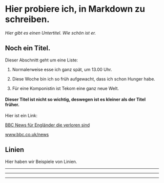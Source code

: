 # Hier probiere ich, in Markdown zu schreiben.

_Hier gibt es einen Untertitel. Wie schön ist er._

## Noch ein Titel.

Dieser Abschnitt geht um eine Liste:

1. Normalerweise esse ich ganz spät, um 13.00 Uhr.

2. Diese Woche bin ich so früh aufgewacht, dass ich schon Hunger habe.

3. Für eine Komponistin ist Tekom eine ganz neue Welt.

#### Dieser Titel ist nicht so wichtig, deswegen ist es kleiner als der Titel früher.

Hier ist ein Link:

[BBC News für Engländer die verloren sind](http://bbc.co.uk/news/)

www.bbc.co.uk/news


## Linien

Hier haben wir Beispiele von Linien.

***
---
___
